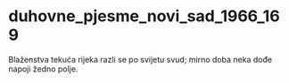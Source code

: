 # duhovne_pjesme_novi_sad_1966_169
Blaženstva tekuća rijeka razli se po svijetu svud; mirno doba neka dođe napoji žedno polje.